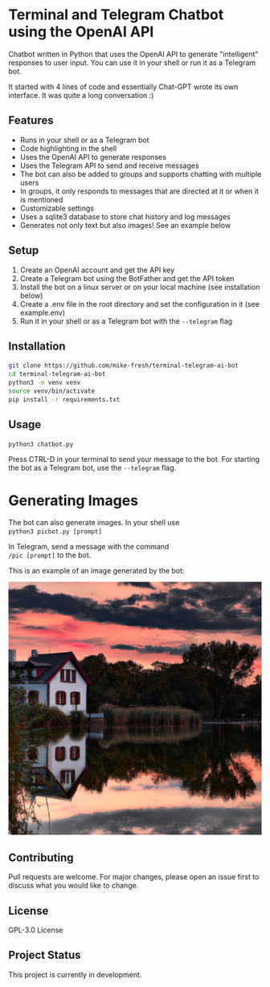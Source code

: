 # Terminal and Telegram Chatbot using the OpenAI API

Chatbot written in Python that uses the OpenAI API to generate "intelligent" responses to user input. 
You can use it in your shell or run it as a Telegram bot.

It started with 4 lines of code and essentially Chat-GPT wrote its own interface. It was quite a long conversation :)

## Features
- Runs in your shell or as a Telegram bot
- Code highlighting in the shell
- Uses the OpenAI API to generate responses
- Uses the Telegram API to send and receive messages
- The bot can also be added to groups and supports chatting with multiple users
- In groups, it only responds to messages that are directed at it or when it is mentioned
- Customizable settings
- Uses a sqlite3 database to store chat history and log messages
- Generates not only text but also images! See an example below

## Setup
1. Create an OpenAI account and get the API key
2. Create a Telegram bot using the BotFather and get the API token
3. Install the bot on a linux server or on your local machine (see installation below)
4. Create a .env file in the root directory and set the configuration in it (see example.env)
5. Run it in your shell or as a Telegram bot with the `--telegram` flag

## Installation

```bash
git clone https://github.com/mike-fresh/terminal-telegram-ai-bot
cd terminal-telegram-ai-bot
python3 -m venv venv
source venv/bin/activate
pip install -r requirements.txt
```

## Usage

```bash
python3 chatbot.py
```
Press CTRL-D in your terminal to send your message to the bot.
For starting the bot as a Telegram bot, use the `--telegram` flag.

# Generating Images
The bot can also generate images. In your shell use  
`python3 picbot.py [prompt]`

In Telegram, send a message with the command  
`/pic [prompt]` to the bot.

This is an example of an image generated by the bot:

![Sample Image](sample_images/house_on_lake_in_sunset.png)



## Contributing
Pull requests are welcome. For major changes, please open an issue first to discuss what you would like to change.

## License
GPL-3.0 License

## Project Status
This project is currently in development. 

